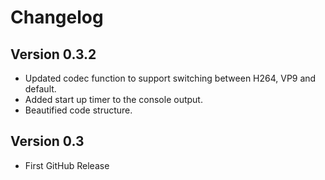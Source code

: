 # Changelog

## Version 0.3.2

* Updated codec function to support switching between H264, VP9 and default.
* Added start up timer to the console output.
* Beautified code structure.

## Version 0.3

* First GitHub Release
